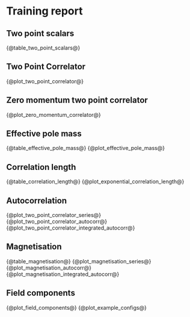 # Training report
## Two point scalars
{@table_two_point_scalars@}
## Two Point Correlator
{@plot_two_point_correlator@}
## Zero momentum two point correlator
{@plot_zero_momentum_correlator@}
## Effective pole mass
{@table_effective_pole_mass@}
{@plot_effective_pole_mass@}
## Correlation length
{@table_correlation_length@}
{@plot_exponential_correlation_length@}
## Autocorrelation
{@plot_two_point_correlator_series@}
{@plot_two_point_correlator_autocorr@}
{@plot_two_point_correlator_integrated_autocorr@}
## Magnetisation
{@table_magnetisation@}
{@plot_magnetisation_series@}
{@plot_magnetisation_autocorr@}
{@plot_magnetisation_integrated_autocorr@}
## Field components
{@plot_field_components@}
{@plot_example_configs@}

